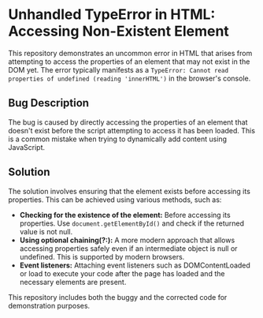 # Unhandled TypeError in HTML: Accessing Non-Existent Element

This repository demonstrates an uncommon error in HTML that arises from attempting to access the properties of an element that may not exist in the DOM yet.  The error typically manifests as a `TypeError: Cannot read properties of undefined (reading 'innerHTML')` in the browser's console.

## Bug Description
The bug is caused by directly accessing the properties of an element that doesn't exist before the script attempting to access it has been loaded. This is a common mistake when trying to dynamically add content using JavaScript.

## Solution
The solution involves ensuring that the element exists before accessing its properties.  This can be achieved using various methods, such as:

* **Checking for the existence of the element:** Before accessing its properties. Use `document.getElementById()` and check if the returned value is not null.
* **Using optional chaining(?:):**  A more modern approach that allows accessing properties safely even if an intermediate object is null or undefined.  This is supported by modern browsers.
* **Event listeners:** Attaching event listeners such as DOMContentLoaded or load to execute your code after the page has loaded and the necessary elements are present. 

This repository includes both the buggy and the corrected code for demonstration purposes.